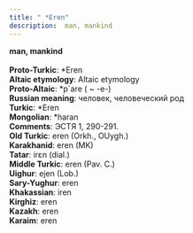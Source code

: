 ```yaml
---
title: " *Eren"
description:  man, mankind
---
```

<p data-pagefind-weight="0.5">
<strong> man, mankind</strong><br><br>
<strong>Proto-Turkic</strong>:  *Eren<br>
<strong>Altaic etymology</strong>:  Altaic etymology<br>
<strong> Proto-Altaic</strong>:  *p`are ( ~ -e-)<br>
<strong>Russian meaning</strong>:  человек, человеческий род<br>
<strong>Turkic</strong>:  *Eren<br>
<strong>Mongolian</strong>:  *haran<br>
<strong>Comments</strong>:  ЭСТЯ 1, 290-291.<br>
<strong>Old Turkic</strong>:  eren (Orkh., OUygh.)<br>
<strong>Karakhanid</strong>:  eren (MK)<br>
<strong>Tatar</strong>:  irɛn (dial.)<br>
<strong>Middle Turkic</strong>:  eren (Pav. C.)<br>
<strong>Uighur</strong>:  ejen (Lob.)<br>
<strong>Sary-Yughur</strong>:  eren<br>
<strong>Khakassian</strong>:  iren<br>
<strong>Kirghiz</strong>:  eren<br>
<strong>Kazakh</strong>:  eren<br>
<strong>Karaim</strong>:  eren<br>

</p>
